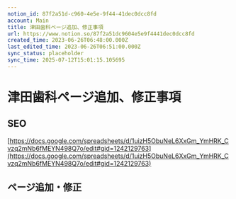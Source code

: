 ```yaml
---
notion_id: 87f2a51d-c960-4e5e-9f44-41dec0dcc8fd
account: Main
title: 津田歯科ページ追加、修正事項
url: https://www.notion.so/87f2a51dc9604e5e9f4441dec0dcc8fd
created_time: 2023-06-26T06:48:00.000Z
last_edited_time: 2023-06-26T06:51:00.000Z
sync_status: placeholder
sync_time: 2025-07-12T15:01:15.105695
---
```

# 津田歯科ページ追加、修正事項

## SEO
[https://docs.google.com/spreadsheets/d/1uizH5ObuNeL6XxGm_YmHRK_Cvzq2mNb6fMEYN498Q7o/edit#gid=1242129763](https://docs.google.com/spreadsheets/d/1uizH5ObuNeL6XxGm_YmHRK_Cvzq2mNb6fMEYN498Q7o/edit#gid=1242129763)
## ページ追加・修正